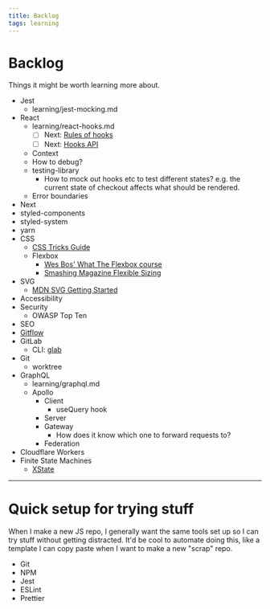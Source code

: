 ```yaml
---
title: Backlog
tags: learning
---
```

# Backlog

Things it might be worth learning more about.

- Jest
  - learning/jest-mocking.md
- React
  - learning/react-hooks.md
    - [ ] Next: [Rules of hooks](https://reactjs.org/docs/hooks-rules.html)
    - [ ] Next: [Hooks API](https://reactjs.org/docs/hooks-reference.html)
  - Context
  - How to debug?
  - testing-library
    - How to mock out hooks etc to test different states? e.g. the current state of checkout affects what should be rendered.
  - Error boundaries
- Next
- styled-components
- styled-system
- yarn
- CSS
  - [CSS Tricks Guide](https://css-tricks.com/snippets/css/a-guide-to-flexbox/)
  - Flexbox
    - [Wes Bos' What The Flexbox course](flexbox.io)
    - [Smashing Magazine Flexible Sizing](https://www.smashingmagazine.com/2018/09/flexbox-sizing-flexible-box/)
- SVG
  - [MDN SVG Getting Started](https://developer.mozilla.org/en-US/docs/Web/SVG/Tutorial/Getting_Started)
- Accessibility
- Security
  - OWASP Top Ten
- SEO
- [Gitflow](https://www.atlassian.com/git/tutorials/comparing-workflows/gitflow-workflow)
- GitLab
  - CLI: [glab](https://dev.to/profclems/take-gitlab-to-the-command-line-1ccl)
- Git
  - worktree
- GraphQL
  - learning/graphql.md
  - Apollo
    - Client
      - useQuery hook
    - Server
    - Gateway
      - How does it know which one to forward requests to?
    - Federation
- Cloudflare Workers
- Finite State Machines
  - [XState](https://xstate.js.org/docs/)
---

# Quick setup for trying stuff

When I make a new JS repo, I generally want the same tools set up so I can try stuff without getting distracted. It'd be cool to automate doing this, like a template I can copy paste when I want to make a new "scrap" repo.

- Git
- NPM
- Jest
- ESLint
- Prettier
